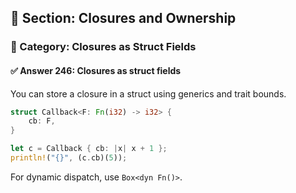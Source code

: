 ## 📘 Section: Closures and Ownership  
### 🔹 Category: Closures as Struct Fields  
#### ✅ Answer 246: Closures as struct fields

You can store a closure in a struct using generics and trait bounds.

```rust
struct Callback<F: Fn(i32) -> i32> {
    cb: F,
}

let c = Callback { cb: |x| x + 1 };
println!("{}", (c.cb)(5));
```

For dynamic dispatch, use `Box<dyn Fn()>`.
